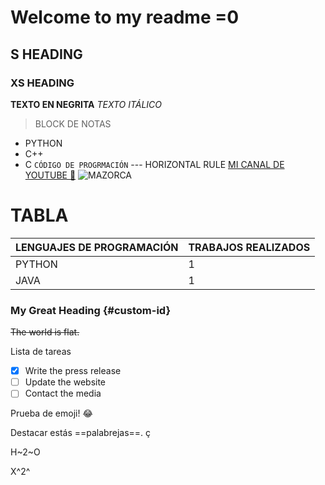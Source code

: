 # Welcome to my readme =0
## S HEADING
### XS HEADING
**TEXTO EN NEGRITA**
*TEXTO ITÁLICO*
> BLOCK DE NOTAS
- PYTHON
- C++
- C
`CÓDIGO DE PROGRMACIÓN`
--- HORIZONTAL RULE
[MI CANAL DE YOUTUBE 📼](https://www.youtube.com/channel/UCsEFi0W5XsPCFNT_zgQL5eQ)
![MAZORCA](https://www.streamscheme.com/wp-content/uploads/2020/04/bloodtrail-emote.png)
# TABLA
| LENGUAJES DE PROGRAMACIÓN | TRABAJOS REALIZADOS |
| ----------- | ----------- |
| PYTHON | 1 |
| JAVA | 1 | 

### My Great Heading {#custom-id}

~~The world is flat.~~

Lista de tareas
- [x] Write the press release
- [ ] Update the website
- [ ] Contact the media 

Prueba de emoji! :joy: 

Destacar estás ==palabrejas==. ç

H~2~O 
 
X^2^ 
